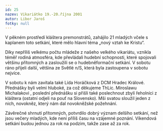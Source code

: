 ```yaml
---
id: 25
nazev: Vikariátko 19.-20.října 2001
autor: Libor Jaroš
fotky: null
---
```

V pěkném prostředí kláštera premonstrátů, zahájilo 21 mladých včele s kaplanem toto setkání, které mělo hlavní téma „nový vztah ke Kristu“. 
<p>
Díky nepříliš velkému počtu mládeže z našeho velkého vikariátu, vznikla téměř rodiná atmosféra, kde převládali hudební schopnosti, které spojovali většinu přítomných a zasloužili se o hudebněformační setkání. V sobotu ráno přijeli další, většina ze Světlé n/S, která byla zastoupena v sobotu nejvíce. 
<p>
V sobotu k nám zavítala také Lída Horáčková z DCM Hradec Králové. Přednášky byli velmi hluboké, za což děkujeme ThLic. Miroslawu Michalakovi , poslední přednášku si přišli také poslechnout zbylí řeholníci z kláštera (ostatní odjeli na pouť na Slovensko). Mši svatou sloužil jeden z nich, novokněz, který nám dal novokněžské požehnání. 
<p>
Závěrečné shrnutí přítomných, potvrdilo dobrý význam delšího setkání, než jsou večery mladých, kde není příliš času na vzájemné poznání. Víkendová setkání budou jednou za rok na podzim, takže zase až za rok.
